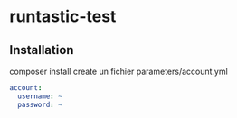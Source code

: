 # runtastic-test
## Installation
composer install
create un fichier parameters/account.yml

```yml
account:
  username: ~
  password: ~
```
